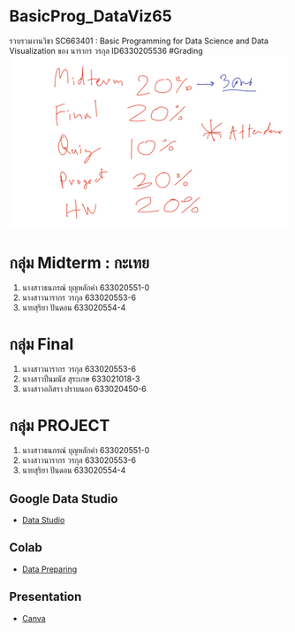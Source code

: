 # BasicProg_DataViz65
รวบรวมงานวิชา SC663401 : Basic Programming  for Data Science and Data Visualization ของ นารากร วรกุล ID6330205536
#Grading
![ggrading_image](Grading.jpg)

# กลุ่ม Midterm : กะเทย
1. นางสาวธนภรณ์ บุญหลักคำ 633020551-0
2. นางสาวนารากร วรกุล     633020553-6
3. นายสุริยา ปันดอน      633020554-4

# กลุ่ม Final
1. นางสาวนารากร วรกุล     633020553-6
2. นางสาวปิ่นมนัส สุระเกษ 633021018-3
3. นางสาวอภิสรา ปราบนอก 633020450-6

# กลุ่ม PROJECT
1. นางสาวธนภรณ์ บุญหลักคำ 633020551-0
2. นางสาวนารากร วรกุล     633020553-6
3. นายสุริยา ปันดอน      633020554-4
## Google Data Studio
  - [Data Studio](https://datastudio.google.com/reporting/f11ea810-5936-493d-ab1a-f5acc5f94f78)
## Colab
  - [Data Preparing](https://colab.research.google.com/drive/1RwzjD3GzMvOVgx7hCNnseFtbSPaoEjTM?usp=sharing)
## Presentation
  - [Canva](https://www.canva.com/design/DAFRQLbbk7s/3ba8fsyGhBYsv-zlVdoJIA/edit?utm_content=DAFRQLbbk7s&utm_campaign=designshare&utm_medium=link2&utm_source=sharebutton)

